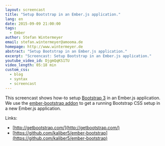 ```yaml
---
layout: screencast
title: "Setup Bootstrap in an Ember.js application."
lang: en
date: 2015-09-09 21:00:00
tags:
  - Ember
author: Stefan Wintermeyer
email: stefan.wintermeyer@amooma.de
homepage: http://www.wintermeyer.de
abstract: "Setup Bootstrap in an Ember.js application."
excerpt: "Screencast: Setup Bootstrap in an Ember.js application."
youtube_video_id: DjgmQqKS1TU
video_length: 05:18 min
custom_css:
  - blog
  - syntax
  - screencast
---
```


This screencast shows how-to setup [Bootstrap 3](http://getbootstrap.com/) in an Ember.js application. We use the [ember-bootstrap addon](https://github.com/kaliber5/ember-bootstrap) to get a running Bootstrap CSS setup in a new Ember.js application.

Links:

- [http://getbootstrap.com/](http://getbootstrap.com/)
- [https://github.com/kaliber5/ember-bootstrap](https://github.com/kaliber5/ember-bootstrap)
